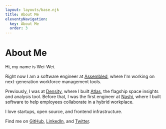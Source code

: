 ```yaml
---
layout: layouts/base.njk
title: About Me
eleventyNavigation:
  key: About Me
  order: 3
---
```


# About Me

Hi, my name is Wei-Wei.

Right now I am a software engineer at [Assembled](https://www.assembled.com/), where I'm working on next-generation workforce management tools.

Previously, I was at [Density](https://density.io/), where I built [Atlas](https://density.io/atlas), the flagship space insights and analysis tool. Before that, I was the first engineer at [Nashi](https://www.prnewswire.com/news-releases/density-acquires-nashi-a-desk--and-space-reservation-solution-to-better-enable-hybrid-workplaces-301321843.html), where I built software to help employees collaborate in a hybrid workplace.

I love startups, open source, and frontend infrastructure.

Find me on [GitHub](https://github.com/wuweiweiwu), [LinkedIn](https://www.linkedin.com/in/hungweiwu/), and [Twitter](https://twitter.com/wuweiweiwu).
